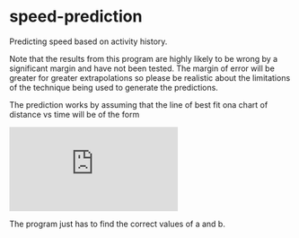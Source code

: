 speed-prediction
================

Predicting speed based on activity history.

Note that the results from this program are highly likely to be wrong
by a significant margin and have not been tested. The margin of error
will be greater for greater extrapolations so please be realistic about
the limitations of the technique being used to generate the predictions.

The prediction works by assuming that the line of best fit ona chart of
distance vs time will be of the form

![y = ax^2 + bx](http://www.sciweavers.org/tex2img.php?eq=y%20%3D%20ax%5E2%20%2B%20bx&bc=White&fc=Black&im=jpg&fs=12&ff=arev&edit=0)

The program just has to find the correct values of a and b.
